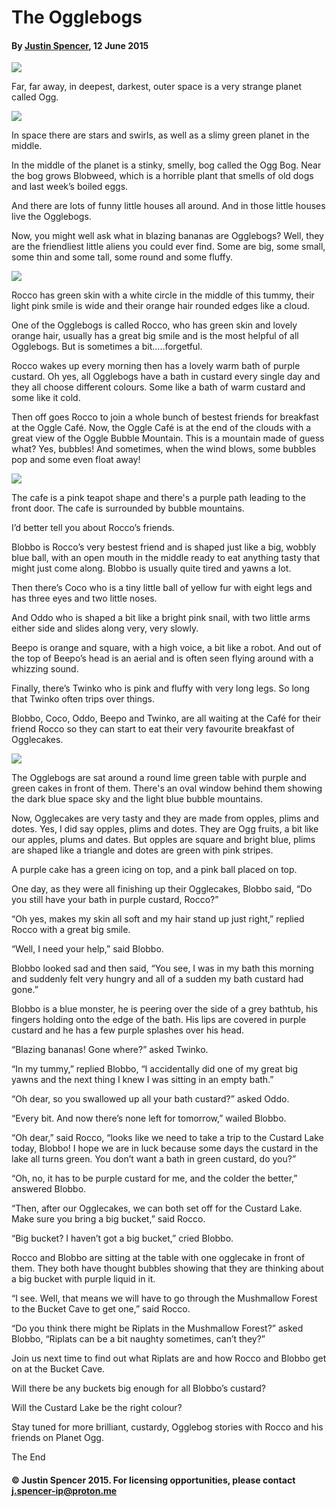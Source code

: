 
# The Ogglebogs​

#### By [Justin Spencer](about.md), 12 June 2015

![](oggle2b.png)

Far, far away, in deepest, darkest, outer space is a very strange planet called Ogg.

![](1.webp)

In space there are stars and swirls, as well as a slimy green planet in the middle.

In the middle of the planet is a stinky, smelly, bog called the Ogg Bog. Near the bog grows Blobweed, which is a horrible plant that smells of old dogs and last week’s boiled eggs. 

And there are lots of funny little houses all around. And in those little houses live the Ogglebogs.

Now, you might well ask what in blazing bananas are Ogglebogs? Well, they are the friendliest little aliens you could ever find. Some are big, some small, some thin and some tall, some round and some fluffy.

![](2.webp)

Rocco has green skin with a white circle in the middle of this tummy, their light pink smile is wide and their orange hair rounded edges like a cloud.

One of the Ogglebogs is called Rocco, who has green skin and lovely orange hair, usually has a great big smile and is the most helpful of all Ogglebogs. But is sometimes a bit…..forgetful.

Rocco wakes up every morning then has a lovely warm bath of purple custard. Oh yes, all Ogglebogs have a bath in custard every single day and they all choose different colours. Some like a bath of warm custard and some like it cold.

Then off goes Rocco to join a whole bunch of bestest friends for breakfast at the Oggle Café. Now, the Oggle Café is at the end of the clouds with a great view of the Oggle Bubble Mountain. This is a mountain made of guess what? Yes, bubbles! And sometimes, when the wind blows, some bubbles pop and some even float away!

![](3.webp)

The cafe is a pink teapot shape and there's a purple path leading to the front door. The cafe is surrounded by bubble mountains.

I’d better tell you about Rocco’s friends. 

Blobbo is Rocco’s very bestest friend and is shaped just like a big, wobbly blue ball, with an open mouth in the middle ready to eat anything tasty that might just come along. Blobbo is usually quite tired and yawns a lot.

Then there’s Coco who is a tiny little ball of yellow fur with eight legs and has three eyes and two little noses.

And Oddo who is shaped a bit like a bright pink snail, with two little arms either side and slides along very, very slowly.

Beepo is orange and square, with a high voice, a bit like a robot.  And out of the top of Beepo’s head is an aerial and is often seen flying around with a whizzing sound.

Finally, there’s Twinko who is pink and fluffy with very long legs. So long that Twinko often trips over things.

Blobbo, Coco, Oddo, Beepo and Twinko, are all waiting at the Café for their friend Rocco so they can start to eat their very favourite breakfast of Ogglecakes.

![](4.webp)

The Ogglebogs are sat around a round lime green table with purple and green cakes in front of them. There's an oval window behind them showing the dark blue space sky and the light blue bubble mountains.

Now, Ogglecakes are very tasty and they are made from opples, plims and dotes. Yes, I did say opples, plims and dotes. They are Ogg fruits, a bit like our apples, plums and dates. But opples are square and bright blue, plims are shaped like a triangle and dotes are green with pink stripes.

A purple cake has a green icing on top, and a pink ball placed on top.

One day, as they were all finishing up their Ogglecakes, Blobbo said, “Do you still have your bath in purple custard, Rocco?”

“Oh yes, makes my skin all soft and my hair stand up just right,” replied Rocco with a great big smile. 

“Well, I need your help,” said Blobbo.

Blobbo looked sad and then said, “You see, I was in my bath this morning and suddenly felt very hungry and all of a sudden my bath custard had gone.”

Blobbo is a blue monster, he is peering over the side of a grey bathtub, his fingers holding onto the edge of the bath. His lips are covered in purple custard and he has a few purple splashes over his head.

“Blazing bananas! Gone where?” asked Twinko.

“In my tummy,” replied Blobbo, “I accidentally did one of my great big yawns and the next thing I knew I was sitting in an empty bath.”

“Oh dear, so you swallowed up all your bath custard?” asked Oddo.

“Every bit. And now there’s none left for tomorrow,” wailed Blobbo.

“Oh dear,” said Rocco, “looks like we need to take a trip to the Custard Lake today, Blobbo! I hope we are in luck because some days the custard in the lake all turns green. You don’t want a bath in green custard, do you?” 

“Oh, no, it has to be purple custard for me, and the colder the better,” answered Blobbo.

“Then, after our Ogglecakes, we can both set off for the Custard Lake. Make sure you bring a big bucket,” said Rocco.

“Big bucket? I haven’t got a big bucket,” cried Blobbo.

Rocco and Blobbo are sitting at the table with one ogglecake in front of them. They both have thought bubbles showing that they are thinking about a big bucket with purple liquid in it.

“I see. Well, that means we will have to go through the Mushmallow Forest to the Bucket Cave to get one,” said Rocco. 

“Do you think there might be Riplats in the Mushmallow Forest?” asked Blobbo, “Riplats can be a bit naughty sometimes, can’t they?”

Join us next time to find out what Riplats are and how Rocco and Blobbo get on at the Bucket Cave. 

Will there be any buckets big enough for all Blobbo’s custard?

Will the Custard Lake be the right colour?

Stay tuned for more brilliant, custardy, Ogglebog stories with Rocco and his friends on Planet Ogg. 

The End


#### © Justin Spencer 2015. For licensing opportunities, please contact [j.spencer-ip@proton.me](mailto:j.spencer-ip@proton.me)

